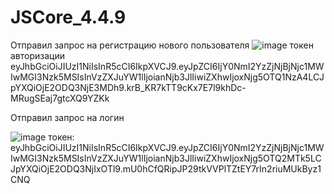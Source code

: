 # JSCore_4.4.9


Отправил запрос на регистрацию нового пользователя
![image](https://github.com/ArjunaCharan/JSCore_4.4.9/assets/121258048/edb47346-380d-4f3b-b6f8-3beba33734a8)
токен авторизации eyJhbGciOiJIUzI1NiIsInR5cCI6IkpXVCJ9.eyJpZCI6IjY0NmI2YzZjNjBjNjc1MWIwMGI3Nzk5MSIsInVzZXJuYW1lIjoianNjb3JlIiwiZXhwIjoxNjg5OTQ1NzA4LCJpYXQiOjE2ODQ3NjE3MDh9.krB_KR7kTT9cKx7E7l9khDc-MRugSEaj7gtcXQ9YZKk



Отправил запрос на логин

![image](https://github.com/ArjunaCharan/JSCore_4.4.9/assets/121258048/afcc8b98-1b89-4b86-9e6f-cff74ae6ce1f)
токен: eyJhbGciOiJIUzI1NiIsInR5cCI6IkpXVCJ9.eyJpZCI6IjY0NmI2YzZjNjBjNjc1MWIwMGI3Nzk5MSIsInVzZXJuYW1lIjoianNjb3JlIiwiZXhwIjoxNjg5OTQ2MTk5LCJpYXQiOjE2ODQ3NjIxOTl9.mU0hCfQRipJP29tkVVPlTZtEY7rIn2riuMUkByz1CNQ

